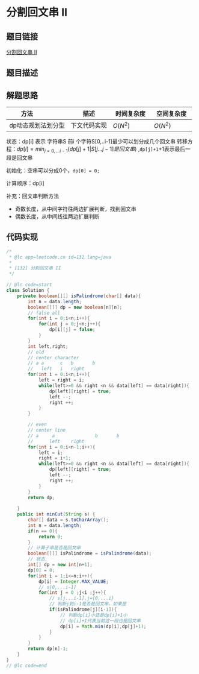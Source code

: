 
#  分割回文串 II

## 题目链接

[分割回文串 II]()

## 题目描述

## 解题思路
| <div style="width:70pt">方法</div>  |描述 |<div style="width:70pt">时间复杂度</div> |<div style="width:70pt">空间复杂度</div>|
|---|---|---|---|
|  dp动态规划法划分型 | 下文代码实现  | $O(N^2)$ |$O(N^2)$|

状态：dp[i] 表示 字符串S 前i 个字符S[0,..i-1]最少可以划分成几个回文串
转移方程：$dp[i] =min_{j=0,...i-1}{{(dp[j]+1|S[j...j-1]是回文串)}}$ ,`dp[j]+1`+1表示最后一段是回文串

初始化：空串可以分成0个，`dp[0] = 0;`

计算顺序：dp[i]

补充：回文串判断方法

- 奇数长度，从中间字符往两边扩展判断，找到回文串
- 偶数长度，从中间线往两边扩展判断

## 代码实现


```java
/*
 * @lc app=leetcode.cn id=132 lang=java
 *
 * [132] 分割回文串 II
 */

// @lc code=start
class Solution {
    private boolean[][] isPalindrome(char[] data){
        int n = data.length;
        boolean[][] dp = new boolean[n][n];
        // false all
        for(int i = 0;i<n;i++){
            for(int j = 0;j<n;j++){
                dp[i][j] = false;
            }
        }
        int left,right;
        // old
        // center character
        // a a      c   b       b
        //   left   i   right
        for(int i = 0;i<n;i++){
            left = right = i;
            while(left>=0 && right <n && data[left] == data[right]){
                dp[left][right] = true;
                left --;
                right ++;
            }
        }

        // even
        // center line
        // a     a               b       b
        //      left    right
        for(int i = 0;i<n-1;i++){
            left = i;
            right = i+1;
            while(left>=0 && right <n && data[left] == data[right]){
                dp[left][right] = true;
                left --;
                right ++;
            }
        }
        return dp;
        
    }
    public int minCut(String s) {
        char[] data = s.toCharArray();
        int n = data.length;
        if(n == 0){
            return 0;
        }
        // 计算子串是否是回文串
        boolean[][] isPalindrome = isPalindrome(data);
        // 状态
        int[] dp = new int[n+1];
        dp[0] = 0;
        for(int i = 1;i<=n;i++){
            dp[i] = Integer.MAX_VALUE;
            // s[0,...i-1]
            for(int j = 0 ;j<i ;j++){
                // s[j...i-1],j={0,...i}
                // 判断j到i-1是否是回文串，如果是
                if(isPalindrome[j][i-1]){
                    // 判断dp[i]小还是dp[i]+1小
                    // dp[i]+1代表当前这一段也是回文串
                    dp[i] = Math.min(dp[i],dp[j]+1);
                }
            }
        }
        return dp[n]-1;
    }
}
// @lc code=end




```